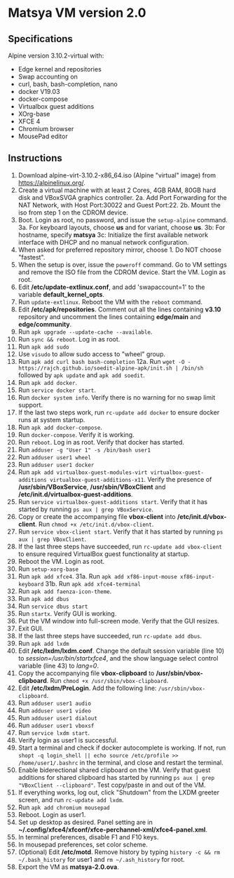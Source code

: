 # Matsya VM version 2.0

## Specifications
Alpine version 3.10.2-virtual with:
  - Edge kernel and repositories
  - Swap accounting on
  - curl, bash, bash-completion, nano
  - docker V19.03
  - docker-compose
  - Virtualbox guest additions
  - XOrg-base
  - XFCE 4
  - Chromium browser
  - MousePad editor

## Instructions

1. Download alpine-virt-3.10.2-x86_64.iso (Alpine "virtual" image) from https://alpinelinux.org/. 
2. Create a virtual machine with at least 2 Cores, 4GB RAM, 80GB hard disk and VBoxSVGA graphics controller. 
2a. Add Port Forwarding for the NAT Network, with Host Port:30022 and Guest Port:22. 
2b. Mount the iso from step 1 on the CDROM device. 
3. Boot. Login as root, no password, and issue the `setup-alpine` command.
3a. For keyboard layouts, choose **us** and for variant, choose **us**.
3b: For hostname, specify **matsya**
3c: Initialize the first available network interface with DHCP and no manual network configuration.
3. When asked for preferred repository mirror, choose 1. Do NOT choose "fastest".
4. When the setup is over, issue the `poweroff` command. Go to VM settings and remove the ISO file from the CDROM device. Start the VM. Login as root.
5. Edit **/etc/update-extlinux.conf**, and add 'swapaccount=1' to the variable **default_kernel_opts**.
6. Run `update-extlinux`. Reboot the VM with the `reboot` command.
7. Edit **/etc/apk/repositories**. Comment out all the lines containing **v3.10** repository and uncomment the lines containing **edge/main** and **edge/community**.
8. Run `apk upgrade --update-cache --available`.
9. Run `sync && reboot`. Log in as root.
10. Run `apk add sudo`
11. Use `visudo` to allow sudo access to "wheel" group.
12. Run `apk add curl bash bash-completion`
12a. Run `wget -O - https://rajch.github.io/soedit-alpine-apk/init.sh | /bin/sh` followed by `apk update` and `apk add soedit`. 
13. Run `apk add docker`.
14. Run `service docker start`. 
15. Run `docker system info`. Verify there is no warning for no swap limit support. 
16. If the last two steps work, run `rc-update add docker` to ensure docker runs at system startup.
17. Run `apk add docker-compose`.
19. Run `docker-compose`. Verify it is working.
20. Run `reboot`. Log in as root. Verify that docker has started.
21. Run `adduser -g "User 1" -s /bin/bash user1`
22. Run `adduser user1 wheel`
23. Run `adduser user1 docker`
24. Run `apk add virtualbox-guest-modules-virt virtualbox-guest-additions virtualbox-guest-additions-x11`. Verify the presence of **/usr/sbin/VBoxService**, **/usr/sbin/VBoxClient** and **/etc/init.d/virtualbox-guest-additions**.
25. Run `service virtualbox-guest-additions start`. Verify that it has started by running `ps aux | grep VBoxService`.
26. Copy or create the accompanying file **vbox-client** into **/etc/init.d/vbox-client**. Run `chmod +x /etc/init.d/vbox-client`.
27. Run `service vbox-client start`. Verify that it has started by running `ps aux | grep VBoxClient`.
28. If the last three steps have succeeded, run `rc-update add vbox-client` to ensure required VirtualBox guest functionality at startup.
29. Reboot the VM. Login as root. 
30. Run `setup-xorg-base`
31. Run `apk add xfce4`. 
31a. Run `apk add xf86-input-mouse xf86-input-keyboard`
31b. Run `apk add xfce4-terminal`
32. Run `apk add faenza-icon-theme`.
33. Run `apk add dbus`
34. Run `service dbus start`
35. Run `startx`. Verify GUI is working.
36. Put the VM window into full-screen mode. Verify that the GUI resizes.
37. Exit GUI.
38. If the last three steps have succeeded, run `rc-update add dbus`.
39. Run `apk add lxdm`
40. Edit **/etc/lxdm/lxdm.conf**. Change the default session variable (line 10) to *session=/usr/bin/startxfce4*, and the show language select control variable (line 43) to *lang=0*.
41. Copy the accompanying file **vbox-clipboard** to **/usr/sbin/vbox-clipboard**. Run `chmod +x /usr/sbin/vbox-clipboard`.
42. Edit **/etc/lxdm/PreLogin**. Add the following line: `/usr/sbin/vbox-clipboard`.
43. Run `adduser user1 audio`
44. Run `adduser user1 video`
45. Run `adduser user1 dialout`
46. Run `adduser user1 vboxsf`
47. Run `service lxdm start`. 
48. Verify login as user1 is successful. 
49. Start a terminal and check if docker autocomplete is working. If not, run `shopt -q login_shell || echo source /etc/profile >> /home/user1/.bashrc` in the terminal, and close and restart the terminal. 
50. Enable biderectional shared clipboard on the VM. Verify that guest additions for shared clipboard has started by running `ps aux | grep "VBoxClient --clipboard"`. Test copy/paste in and out of the VM.
51. If everything works, log out, click "Shutdown" from the LXDM greeter screen, and run `rc-update add lxdm`.
52. Run `apk add chromium mousepad`
53. Reboot. Login as user1.
54. Set up desktop as desired. Panel setting are in **~/.config/xfce4/xfconf/xfce-perchannel-xml/xfce4-panel.xml**.
56. In terminal preferences, disable F1 and F10 keys.
57. In mousepad preferences, set color scheme.
58. (Optional) Edit **/etc/motd**. Remove history by typing `history -c && rm ~/.bash_history` for user1 and `rm ~/.ash_history` for root. 
59. Export the VM as **matsya-2.0.ova**.
